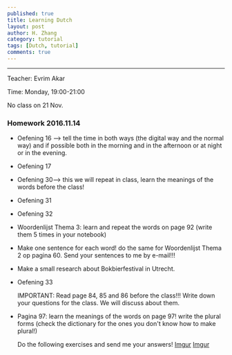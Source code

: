 ```yaml
---
published: true
title: Learning Dutch
layout: post
author: H. Zhang
category: tutorial
tags: [Dutch, tutorial]
comments: true
---
```


---
Teacher: Evrim Akar

Time: Monday, 19:00-21:00

No class on 21 Nov.
<!--more-->

### Homework 2016.11.14  ###
- Oefening 16 --> tell the time in both ways (the digital way and the normal way) and if possible both in the morning and in the afternoon or at night or in the evening. 
- Oefening 17
- Oefening 30--> this we will repeat in class, learn the meanings of the words before the class! 
- Oefening 31
- Oefening 32
- Woordenlijst Thema 3: learn and repeat the words on page 92 (write them 5 times in your notebook)
- Make one sentence for each word! do the same for Woordenlijst Thema 2 op pagina 60. Send your sentences to me by e-mail!!! 
- Make a small research about Bokbierfestival in Utrecht.
- Oefening 33 

	IMPORTANT: Read page 84, 85 and 86 before the class!!! Write down your questions for the class. We will discuss about them. 
- Pagina 97: learn the meanings of the words on page 97! write the plural forms (check the dictionary for the ones you don't know how to make plural!)

	Do the following exercises and send me your answers! 
[Imgur](http://i.imgur.com/uMQ2hz5.png)
[Imgur](http://i.imgur.com/1wKvyYO.png)

<!-- <center><embed src="http://gohom.win/HomPDF/mou.pdf" width="850" height="600"></center>
-->
